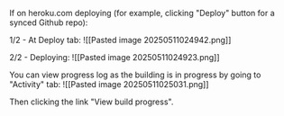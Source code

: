 
If on heroku.com deploying (for example, clicking "Deploy" button for a synced Github repo):

1/2 - At Deploy tab:
![[Pasted image 20250511024942.png]]

2/2 - Deploying:
![[Pasted image 20250511024923.png]]

You can view progress log as the building is in progress by going to "Activity" tab:
![[Pasted image 20250511025031.png]]

Then clicking the link "View build progress".